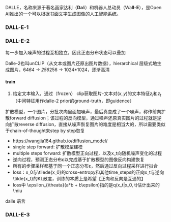 DALLE，名称来源于著名画家达利（**Da**lí）和机器人总动员（Wa**ll-E**），是Open AI推出的一个可以根据书面文字生成图像的人工智能系统。

### DALL-E-1

### DALL-E-2

每一步加入噪声的过程互相独立，因此正态分布状态可以叠加


Dalle-2也叫unCLIP（从文本或图片还原出图片数据），hierarchical 层级式地生成图片，64*64 -> 256*256 -> 1024*1024，逐渐高清


#### train
1. 给定文本输入，通过（frozen） clip获取图片-文本对$(x, y)$的文本特征$z_i$和$z_t$（中间特征用作dalle-2 prior的ground-truth，即guidence）


扩散模型，一个图片，分批次向里面加噪声，最后真变成了一个噪声，称作前向扩散forward diffusion；该过程的反向模型，通过噪声还原真实图片的过程就是逆向扩散reverse diffusion，直接从噪声恢复图片的难度是相当大的，所以需要类似于chain-of-thought来step by step恢复
 - https://wangjia184.github.io/diffusion_model/
 - single step forward: 扩散模型建模
 - multiple steps forward: 扩散模型正向过程，以及x_t向随机噪声变化的过程
 - 逆向过程，预测正态分布ε以完成基于扩散模型的图像反向构建恢复
 - 所有的步骤采样都基于同一个正态分布ε，然后通过反向过程采样进行拟合
 - loss：x_0与\tilede{x_0}的cross-entropy和其他time_steps的正向x_t与逆向\tilde{x_t}的KL散度，训练的本质上是希望【正向和反向是互通的】
 - loss中  \epsilon_{\theata}(a*b + b\epsilon)指的是q(x_t|x_0, t)估计出来的\miu


dalle 语言


### DALL-E-3